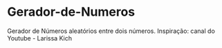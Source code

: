 # Gerador-de-Numeros
 Gerador de Números aleatórios entre dois números. Inspiração: canal do Youtube - Larissa Kich

